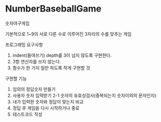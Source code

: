 # NumberBaseballGame

숫자야구게임

기본적으로 1~9의 서로 다른 수로 이루어진 3자리의 수를 맞추는 게임

프로그래밍 요구사항
1. indent(들여쓰기) depth를 3이 넘지 않도록 구현한다.
2. 3항 연산자를 쓰지 않는다.
3. 함수가 한 가지 일만 하도록 작게 구현할 것

구현할 기능
1. 임의의 정답숫자 만들기
2. 사용자 숫자 입력받기
2-1 숫자의 유효성검사(중복되는지 숫자이외의 문자인지)
3. 내가 입력한 숫자와 정답이 맞는지 비교
4. 정답 후 게임을 다시 시작하거나 중료
5. 테스트코드 작성

